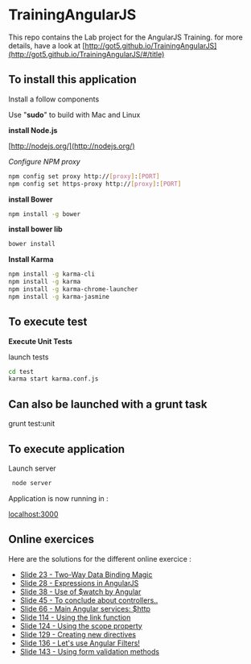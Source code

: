 TrainingAngularJS
=================

This repo  contains the Lab project for the AngularJS Training.
for more details, have a look at [http://got5.github.io/TrainingAngularJS](http://got5.github.io/TrainingAngularJS/#/title)

## To install this application

Install a follow components

Use "**sudo**" to build with Mac and Linux

**install Node.js**

[http://nodejs.org/](http://nodejs.org/)

_Configure NPM proxy_
```bash
npm config set proxy http://[proxy]:[PORT]
npm config set https-proxy http://[proxy]:[PORT]
```

**install Bower**
```bash
npm install -g bower
```

**install bower lib**
```bash
bower install
```

**Install Karma**
```bash
npm install -g karma-cli
npm install -g karma
npm install -g karma-chrome-launcher
npm install -g karma-jasmine
```

## To execute test

**Execute Unit Tests**

launch tests
 ```bash
cd test
karma start karma.conf.js
 ```

## Can also be launched with a grunt task
grunt test:unit

## To execute application

Launch server
```bash
 node server
```

Application is now running in :

[localhost:3000](localhost:3000)

## Online exercices
Here are the solutions for the different online exercice : 

* [Slide 23 - Two-Way Data Binding Magic](https://gist.github.com/Gillespie59/0bde9a50b52fcd00cb9e)
* [Slide 28 - Expressions in AngularJS](https://gist.github.com/Gillespie59/b939769c694082de46e9)
* [Slide 38 - Use of $watch by Angular](https://gist.github.com/Gillespie59/ea0126c8e1329a6ad0d6)
* [Slide 45 - To conclude about controllers..](https://gist.github.com/Gillespie59/e9449f640618ce7e962f)
* [Slide 66 - Main Angular services: $http](https://gist.github.com/Gillespie59/99ee21dbf972454d01d9)
* [Slide 114 - Using the link function](https://gist.github.com/Gillespie59/1662dafec3c751ecb8a1)
* [Slide 124 - Using the scope property](https://gist.github.com/Gillespie59/b8456da17b466b4ec48a)
* [Slide 129 - Creating new directives](https://gist.github.com/Gillespie59/83721133ea613e8f590e)
* [Slide 136 - Let's use Angular Filters!](https://gist.github.com/Gillespie59/14e45c646d3823778148)
* [Slide 143 - Using form validation methods](https://gist.github.com/Gillespie59/d5fb574a13cd6ca1b9ac)




